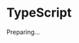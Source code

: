 <script>
setPagination(
    "/en/getting-started/installation",
    "/en/getting-started/setup"
);
</script>

# TypeScript

Preparing...

[//]: # (1. Install packages,)

[//]: # (    ```)

[//]: # (    npm i rttist && npm i tst-reflect-transformer -D)

[//]: # (    ```)

[//]: # (2. add transformer to `tsconfig.json`,)

[//]: # (    ```json)

[//]: # (    {)

[//]: # (        "compilerOptions": {)

[//]: # (            // your options...)

[//]: # (    )
[//]: # (            // ADD THIS!)

[//]: # (            "plugins": [)

[//]: # (                {)

[//]: # (                    "transform": "tst-reflect-transformer")

[//]: # (                })

[//]: # (            ])

[//]: # (        })

[//]: # (    })

[//]: # (    ```)

[//]: # (2. `npm i ttypescript -D`)

[//]: # (    > In order to use transformer plugin you need TypeScript compiler which supports plugins eg. package [ttypescript]&#40;https://www.npmjs.com/package/ttypescript&#41; or you can use [TypeScript compiler API]&#40;https://github.com/Microsoft/TypeScript/wiki/Using-the-Compiler-API&#41; manually.)

[//]: # (3. Now just transpile your code by `ttsc` instead of `tsc`)

[//]: # (    ```)

[//]: # (    ttsc)

[//]: # (    ```)

[//]: # (    or)

[//]: # (    ```)

[//]: # (    npx ttsc)

[//]: # (    ```)